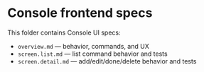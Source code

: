 # Console frontend specs

This folder contains Console UI specs:
- `overview.md` — behavior, commands, and UX
- `screen.list.md` — list command behavior and tests
- `screen.detail.md` — add/edit/done/delete behavior and tests
